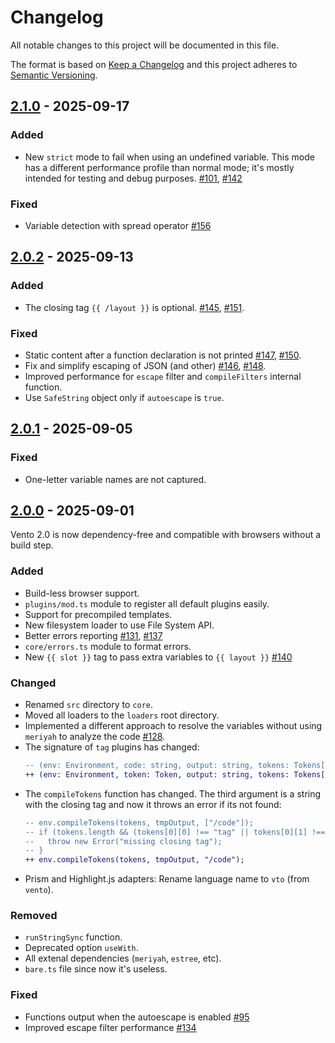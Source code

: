 # Changelog
All notable changes to this project will be documented in this file.

The format is based on [Keep a Changelog](http://keepachangelog.com/)
and this project adheres to [Semantic Versioning](http://semver.org/).

## [2.1.0] - 2025-09-17
### Added
- New `strict` mode to fail when using an undefined variable. This mode has a different performance profile than normal mode; it's mostly intended for testing and debug purposes. [#101], [#142]

### Fixed
- Variable detection with spread operator [#156]

## [2.0.2] - 2025-09-13
### Added
- The closing tag `{{ /layout }}` is optional. [#145], [#151].

### Fixed
- Static content after a function declaration is not printed [#147], [#150].
- Fix and simplify escaping of JSON (and other) [#146], [#148].
- Improved performance for `escape` filter and `compileFilters` internal function.
- Use `SafeString` object only if `autoescape` is `true`.

## [2.0.1] - 2025-09-05
### Fixed
- One-letter variable names are not captured.

## [2.0.0] - 2025-09-01
Vento 2.0 is now dependency-free and compatible with browsers without a build step.

### Added
- Build-less browser support.
- `plugins/mod.ts` module to register all default plugins easily.
- Support for precompiled templates.
- New filesystem loader to use File System API.
- Better errors reporting [#131], [#137]
- `core/errors.ts` module to format errors.
- New `{{ slot }}` tag to pass extra variables to `{{ layout }}` [#140]

### Changed
- Renamed `src` directory to `core`.
- Moved all loaders to the `loaders` root directory.
- Implemented a different approach to resolve the variables without using `meriyah` to analyze the code [#128].
- The signature of `tag` plugins has changed:
  ```diff
  -- (env: Environment, code: string, output: string, tokens: Tokens[])
  ++ (env: Environment, token: Token, output: string, tokens: Tokens[])
  ```
- The `compileTokens` function has changed. The third argument is a string with the closing tag and now it throws an error if its not found:
  ```diff
  -- env.compileTokens(tokens, tmpOutput, ["/code"]);
  -- if (tokens.length && (tokens[0][0] !== "tag" || tokens[0][1] !== "/code")) {
  --   throw new Error("missing closing tag");
  -- }
  ++ env.compileTokens(tokens, tmpOutput, "/code");
  ```
- Prism and Highlight.js adapters: Rename language name to `vto` (from `vento`).

### Removed
- `runStringSync` function.
- Deprecated option `useWith`.
- All extenal dependencies (`meriyah`, `estree`, etc).
- `bare.ts` file since now it's useless.

### Fixed
- Functions output when the autoescape is enabled [#95]
- Improved escape filter performance [#134]

[#95]: https://github.com/ventojs/vento/issues/95
[#101]: https://github.com/ventojs/vento/issues/101
[#128]: https://github.com/ventojs/vento/issues/128
[#131]: https://github.com/ventojs/vento/issues/131
[#134]: https://github.com/ventojs/vento/issues/134
[#137]: https://github.com/ventojs/vento/issues/137
[#140]: https://github.com/ventojs/vento/issues/140
[#142]: https://github.com/ventojs/vento/issues/142
[#145]: https://github.com/ventojs/vento/issues/145
[#146]: https://github.com/ventojs/vento/issues/146
[#147]: https://github.com/ventojs/vento/issues/147
[#148]: https://github.com/ventojs/vento/issues/148
[#150]: https://github.com/ventojs/vento/issues/150
[#151]: https://github.com/ventojs/vento/issues/151
[#156]: https://github.com/ventojs/vento/issues/156

[2.1.0]: https://github.com/ventojs/vento/compare/v2.0.2...v2.1.0
[2.0.2]: https://github.com/ventojs/vento/compare/v2.0.1...v2.0.2
[2.0.1]: https://github.com/ventojs/vento/compare/v2.0.0...v2.0.1
[2.0.0]: https://github.com/ventojs/vento/releases/tag/v2.0.0
